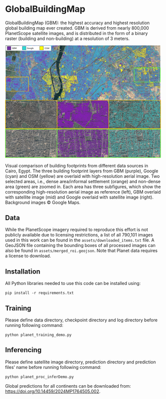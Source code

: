 # GlobalBuildingMap

GlobalBuildingMap (GBM): the highest accuracy and highest resolution global building map ever created. GBM is derived from nearly 800,000 PlanetScope satellite images, and is distributed in the form of a binary raster (building and non-building) at a resolution of 3 meters.

![cairo](/assets/cairo.png)

Visual comparison of building footprints from different data sources in Cairo, Egypt. The three building footprint layers from GBM (purple), Google (cyan) and OSM (yellow) are overlaid with high-resolution aerial image. Two selected areas, i.e., dense area/informal settlement (orange) and non-dense area (green) are zoomed in. Each area has three subfigures, which show the corresponding high-resolution aerial image as reference (left), GBM overlaid with satellite image (mid) and Google overlaid with satellite image (right). Background images © Google Maps.

## Data

While the PlanetScope imagery required to reproduce this effort is not publicly available due to licensing restrictions, a list of all 790,101 images used in this work can be found in the `assets/downloaded_items.txt` file. A GeoJSON file containing the bounding boxes of all processed images can also be found in `assets/merged_roi.geojson`. Note that Planet data requires a license to download.

## Installation

All Python libraries needed to use this code can be installed using:
```
pip install -r requirements.txt
```

## Training

Please define data directory, checkpoint directory and log directory before running following command:
```
python planet_training_demo.py
```

## Inferencing

Please define satellite image directory, prediction directory and prediction files' name before running following command:
```
python planet_proc_inferDemo.py
```
Global predictions for all continents can be downloaded from: https://doi.org/10.14459/2024MP1764505.002.
